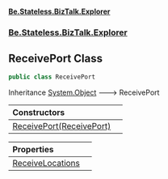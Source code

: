 #### [Be.Stateless.BizTalk.Explorer](README.md 'README')
### [Be.Stateless.BizTalk.Explorer](Be.Stateless.BizTalk.Explorer.md 'Be.Stateless.BizTalk.Explorer')

## ReceivePort Class

```csharp
public class ReceivePort
```

Inheritance [System.Object](https://docs.microsoft.com/en-us/dotnet/api/System.Object 'System.Object') &#129106; ReceivePort

| Constructors | |
| :--- | :--- |
| [ReceivePort(ReceivePort)](ReceivePort.ReceivePort(ReceivePort).md 'Be.Stateless.BizTalk.Explorer.ReceivePort.ReceivePort(Microsoft.BizTalk.ExplorerOM.ReceivePort)') | |

| Properties | |
| :--- | :--- |
| [ReceiveLocations](ReceivePort.ReceiveLocations.md 'Be.Stateless.BizTalk.Explorer.ReceivePort.ReceiveLocations') | |
